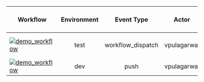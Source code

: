 | Workflow  | Environment | Event Type | Actor | Inputs | Last run date and time |
| ------------- |:-------------:|:-------------:|:-------------:|:-------------:|:-------------:|
| [![demo_workflow](https://github.com/vpulagarwal/workflow-status/actions/workflows/sample.yml/badge.svg?branch=main&event=workflow_dispatch)](https://github.com/vpulagarwal/workflow-status/actions/workflows/sample.yml) |  test | workflow_dispatch | vpulagarwal | environment:test <br>input1:value1 <br>input2:value2 <br>  | 2022-07-11T13:00:54 |
| [![demo_workflow](https://github.com/vpulagarwal/workflow-status/actions/workflows/sample.yml/badge.svg?branch=main&event=push)](https://github.com/vpulagarwal/workflow-status/actions/workflows/sample.yml) |  dev | push | vpulagarwal |   | 2022-07-11T13:02:33 |
